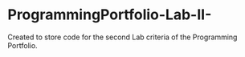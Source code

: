# ProgrammingPortfolio-Lab-II-
Created to store code for the second Lab criteria of the Programming Portfolio.

